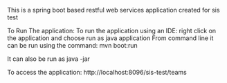 This is a spring boot based restful web services application created for sis test

To Run The application:
To run the application using an IDE: right click on the application and choose run as java application
 From command line it can be run using the command: mvn boot:run
 
 It can also be run as java -jar <name of the jar file>
 
 To access the application: http://localhost:8096/sis-test/teams
